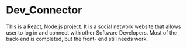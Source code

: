 # Dev_Connector

This is a React, Node.js project. It is a social network website that allows user to log in and connect with other Software Developers. Most of the back-end is completed, but the front- end still needs work.